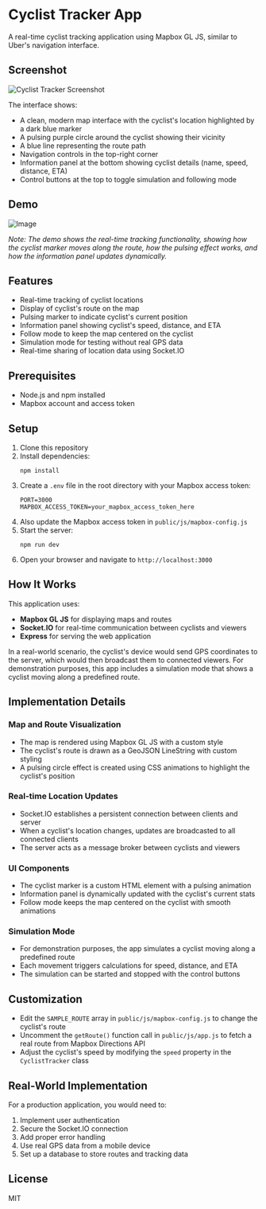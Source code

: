 # Cyclist Tracker App

A real-time cyclist tracking application using Mapbox GL JS, similar to Uber's navigation interface.

## Screenshot

![Cyclist Tracker Screenshot](screenshot.png)

The interface shows:

-   A clean, modern map interface with the cyclist's location highlighted by a dark blue marker
-   A pulsing purple circle around the cyclist showing their vicinity
-   A blue line representing the route path
-   Navigation controls in the top-right corner
-   Information panel at the bottom showing cyclist details (name, speed, distance, ETA)
-   Control buttons at the top to toggle simulation and following mode

## Demo

![Image](https://github.com/user-attachments/assets/77bc74f7-3b26-4f9f-882e-2aa95b6f4edc)

_Note: The demo shows the real-time tracking functionality, showing how the cyclist marker moves along the route, how the pulsing effect works, and how the information panel updates dynamically._

## Features

-   Real-time tracking of cyclist locations
-   Display of cyclist's route on the map
-   Pulsing marker to indicate cyclist's current position
-   Information panel showing cyclist's speed, distance, and ETA
-   Follow mode to keep the map centered on the cyclist
-   Simulation mode for testing without real GPS data
-   Real-time sharing of location data using Socket.IO

## Prerequisites

-   Node.js and npm installed
-   Mapbox account and access token

## Setup

1. Clone this repository
2. Install dependencies:
    ```
    npm install
    ```
3. Create a `.env` file in the root directory with your Mapbox access token:
    ```
    PORT=3000
    MAPBOX_ACCESS_TOKEN=your_mapbox_access_token_here
    ```
4. Also update the Mapbox access token in `public/js/mapbox-config.js`
5. Start the server:
    ```
    npm run dev
    ```
6. Open your browser and navigate to `http://localhost:3000`

## How It Works

This application uses:

-   **Mapbox GL JS** for displaying maps and routes
-   **Socket.IO** for real-time communication between cyclists and viewers
-   **Express** for serving the web application

In a real-world scenario, the cyclist's device would send GPS coordinates to the server, which would then broadcast them to connected viewers. For demonstration purposes, this app includes a simulation mode that shows a cyclist moving along a predefined route.

## Implementation Details

### Map and Route Visualization

-   The map is rendered using Mapbox GL JS with a custom style
-   The cyclist's route is drawn as a GeoJSON LineString with custom styling
-   A pulsing circle effect is created using CSS animations to highlight the cyclist's position

### Real-time Location Updates

-   Socket.IO establishes a persistent connection between clients and server
-   When a cyclist's location changes, updates are broadcasted to all connected clients
-   The server acts as a message broker between cyclists and viewers

### UI Components

-   The cyclist marker is a custom HTML element with a pulsing animation
-   Information panel is dynamically updated with the cyclist's current stats
-   Follow mode keeps the map centered on the cyclist with smooth animations

### Simulation Mode

-   For demonstration purposes, the app simulates a cyclist moving along a predefined route
-   Each movement triggers calculations for speed, distance, and ETA
-   The simulation can be started and stopped with the control buttons

## Customization

-   Edit the `SAMPLE_ROUTE` array in `public/js/mapbox-config.js` to change the cyclist's route
-   Uncomment the `getRoute()` function call in `public/js/app.js` to fetch a real route from Mapbox Directions API
-   Adjust the cyclist's speed by modifying the `speed` property in the `CyclistTracker` class

## Real-World Implementation

For a production application, you would need to:

1. Implement user authentication
2. Secure the Socket.IO connection
3. Add proper error handling
4. Use real GPS data from a mobile device
5. Set up a database to store routes and tracking data

## License

MIT
